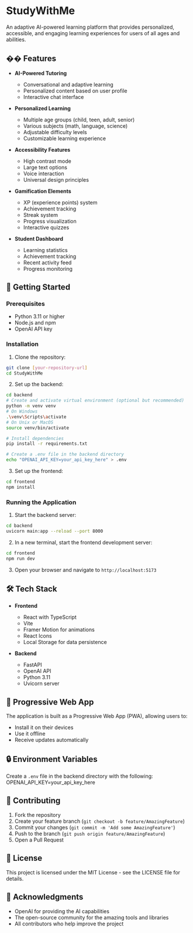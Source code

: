 # StudyWithMe

An adaptive AI-powered learning platform that provides personalized, accessible, and engaging learning experiences for users of all ages and abilities.

## �� Features

- **AI-Powered Tutoring**
  - Conversational and adaptive learning
  - Personalized content based on user profile
  - Interactive chat interface

- **Personalized Learning**
  - Multiple age groups (child, teen, adult, senior)
  - Various subjects (math, language, science)
  - Adjustable difficulty levels
  - Customizable learning experience

- **Accessibility Features**
  - High contrast mode
  - Large text options
  - Voice interaction
  - Universal design principles

- **Gamification Elements**
  - XP (experience points) system
  - Achievement tracking
  - Streak system
  - Progress visualization
  - Interactive quizzes

- **Student Dashboard**
  - Learning statistics
  - Achievement tracking
  - Recent activity feed
  - Progress monitoring

## 🚀 Getting Started

### Prerequisites

- Python 3.11 or higher
- Node.js and npm
- OpenAI API key

### Installation

1. Clone the repository:
```bash
git clone [your-repository-url]
cd StudyWithMe
```

2. Set up the backend:
```bash
cd backend
# Create and activate virtual environment (optional but recommended)
python -m venv venv
# On Windows
.\venv\Scripts\activate
# On Unix or MacOS
source venv/bin/activate

# Install dependencies
pip install -r requirements.txt

# Create a .env file in the backend directory
echo "OPENAI_API_KEY=your_api_key_here" > .env
```

3. Set up the frontend:
```bash
cd frontend
npm install
```

### Running the Application

1. Start the backend server:
```bash
cd backend
uvicorn main:app --reload --port 8000
```

2. In a new terminal, start the frontend development server:
```bash
cd frontend
npm run dev
```

3. Open your browser and navigate to `http://localhost:5173`

## 🛠️ Tech Stack

- **Frontend**
  - React with TypeScript
  - Vite
  - Framer Motion for animations
  - React Icons
  - Local Storage for data persistence

- **Backend**
  - FastAPI
  - OpenAI API
  - Python 3.11
  - Uvicorn server

## 📱 Progressive Web App

The application is built as a Progressive Web App (PWA), allowing users to:
- Install it on their devices
- Use it offline
- Receive updates automatically

## 🔒 Environment Variables

Create a `.env` file in the backend directory with the following:
OPENAI_API_KEY=your_api_key_here


## 🤝 Contributing

1. Fork the repository
2. Create your feature branch (`git checkout -b feature/AmazingFeature`)
3. Commit your changes (`git commit -m 'Add some AmazingFeature'`)
4. Push to the branch (`git push origin feature/AmazingFeature`)
5. Open a Pull Request

## 📝 License

This project is licensed under the MIT License - see the LICENSE file for details.

## 🙏 Acknowledgments

- OpenAI for providing the AI capabilities
- The open-source community for the amazing tools and libraries
- All contributors who help improve the project